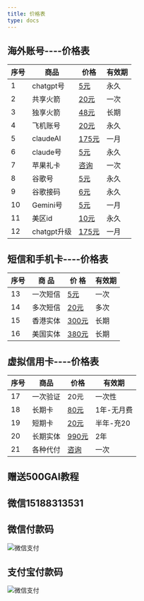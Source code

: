 ```yaml
---
title: 价格表
type: docs
---
```


## 海外账号----价格表

| 序号 | 商品 | 价格 | 有效期 |
| --- | --- | --- | --- |
| 1 | chatgpt号 | [5元](https://item.taobao.com/item.htm?ft=t&id=907741389243) | 永久  |
| 2 | 共享火箭 | [20元](https://item.taobao.com/item.htm?ft=t&id=907741389243) | 一次 |
| 3 | 独享火箭 | [48元](https://item.taobao.com/item.htm?ft=t&id=907741389243) | 长期 |
| 4 | 飞机账号 | [20元](https://item.taobao.com/item.htm?ft=t&id=907741389243) | 永久  |
| 5 | claudeAI | [175元](https://item.taobao.com/item.htm?ft=t&id=907741389243) | 一月  |
| 6 | claude号 | [5元](https://item.taobao.com/item.htm?ft=t&id=907741389243) | 永久  |
| 7 | 苹果礼卡 | [咨询](https://item.taobao.com/item.htm?ft=t&id=907741389243)  | 一次 |
| 8 | 谷歌号 | [5元](https://item.taobao.com/item.htm?ft=t&id=907741389243) | 永久  |
| 9 | 谷歌接码 | [6元](https://item.taobao.com/item.htm?ft=t&id=907741389243) | 永久  |
| 10 | Gemini号 | [5元](https://item.taobao.com/item.htm?ft=t&id=907741389243) | 一月  |
| 11 | 美区id | [10元](https://item.taobao.com/item.htm?ft=t&id=907741389243) | 永久  |
| 12 | chatgpt升级 | [175元](https://item.taobao.com/item.htm?ft=t&id=907741389243) | 一月  |

## 短信和手机卡----价格表
| 序号 | 商 品 | 价 格 | 有效期 |
| --- | --- | --- | --- |
| 13 | 一次短信 | [5元](https://item.taobao.com/item.htm?ft=t&id=907741389243)  | 一次 |
| 14 | 多次短信 | [20元](https://item.taobao.com/item.htm?ft=t&id=907741389243)  | 多次 |
| 15 | 香港实体 | [300元](https://item.taobao.com/item.htm?ft=t&id=907741389243)  | 长期 |
| 16 | 美国实体 | [380元](https://item.taobao.com/item.htm?ft=t&id=907741389243)  | 长期 |

## 虚拟信用卡----价格表
| 序号 | 商品 | 价格 | 有效期 |
| --- | --- | --- | --- |
| 17 | 一次验证 | 20元 | 一次性 |
| 18 | 长期卡 | [80元](https://item.taobao.com/item.htm?ft=t&id=907741389243) | 1年-无月费  |
| 19 | 短期卡 | [20元](https://item.taobao.com/item.htm?ft=t&id=907741389243) | 半年-充20  |
| 20 | 长期实体 | [990元](https://item.taobao.com/item.htm?ft=t&id=907741389243) | 2年  |
| 21 | 各种代付 | [咨询](https://item.taobao.com/item.htm?ft=t&id=907741389243) | 一次 |

## 赠送500GAI教程
## 微信15188313531
## 微信付款码
![微信支付](https://jiage.jnk.ink/img/weixin.jpg)
## 支付宝付款码
![微信支付](https://jiage.jnk.ink/img/zhifubao.jpg)